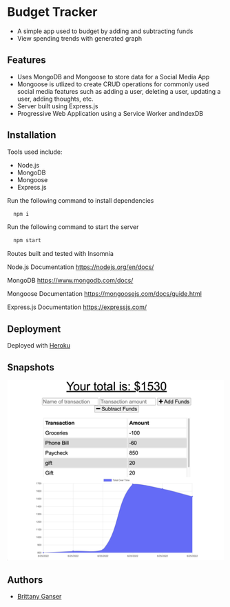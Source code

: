 # Budget Tracker

- A simple app used to budget by adding and subtracting funds
- View spending trends with generated graph

## Features

- Uses MongoDB and Mongoose to store data for a Social Media App
- Mongoose is utlized to create CRUD operations for commonly used social media features such as adding a user, deleting a user, updating a user, adding thoughts, etc.
- Server built using Express.js
- Progressive Web Application using a Service Worker andIndexDB

## Installation

Tools used include:

- Node.js
- MongoDB
- Mongoose
- Express.js

Run the following command to install dependencies

```bash
  npm i

```

Run the following command to start the server

```bash
  npm start

```

Routes built and tested with Insomnia

Node.js Documentation
https://nodejs.org/en/docs/

MongoDB
https://www.mongodb.com/docs/

Mongoose Documentation
https://mongoosejs.com/docs/guide.html

Express.js Documentation
https://expressjs.com/

## Deployment

Deployed with [Heroku](https://polar-headland-41681.herokuapp.com/)

## Snapshots

![Budget Tracker Application Preview](budget-tracker-screenshot.png)

## Authors

- [Brittany Ganser](https://github.com/bganser15)

